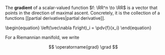 The **gradient** of a scalar-valued function $f: \RR^n \to \RR$ is a vector that points in the direction of maximal ascent. Concretely, it is the collection of a functions [[partial derivatives|partial derivative]].

\begin{equation}
\left(\vec\nabla f\right)_i = \pdv{f}{x_i}
\end{equation}

For a Riemannian manifold, we write

$$
\operatorname{grad} \grad
$$